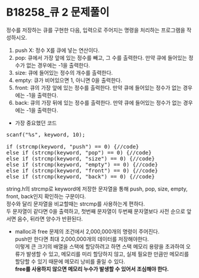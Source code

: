 # B18258_큐 2 문제풀이
정수를 저장하는 큐를 구현한 다음, 입력으로 주어지는 명령을 처리하는 프로그램을 작성하시오.
1. push X: 정수 X를 큐에 넣는 연산이다.
2. pop: 큐에서 가장 앞에 있는 정수를 빼고, 그 수를 출력한다. 만약 큐에 들어있는 정수가 없는 경우에는 -1을 출력한다.
3. size: 큐에 들어있는 정수의 개수를 출력한다.
4. empty: 큐가 비어있으면 1, 아니면 0을 출력한다.
5. front: 큐의 가장 앞에 있는 정수를 출력한다. 만약 큐에 들어있는 정수가 없는 경우에는 -1을 출력한다.
6. back: 큐의 가장 뒤에 있는 정수를 출력한다. 만약 큐에 들어있는 정수가 없는 경우에는 -1을 출력한다.

- 가장 중요했던 코드  
<pre>
scanf("%s", keyword, 10);  
  
if (strcmp(keyword, "push") == 0) {//code}  
else if (strcmp(keyword, "pop") == 0) {//code}  
else if (strcmp(keyword, "size") == 0) {//code}  
else if (strcmp(keyword, "empty") == 0) {//code}  
else if (strcmp(keyword, "front") == 0) {//code}  
else if (strcmp(keyword, "back") == 0) {//code}  
</pre>
string.h의 strcmp로 keyword에 저장한 문자열을 통해 push, pop, size, empty, front, back인지 확인하는 구문이다.  
정수와 달리 문자열을 비교할때는 strcmp를 사용하는게 편하다.  
두 문자열이 같다면 0을 출력하고, 첫번째 문자열이 두번째 문자열보다 사전 순으로 앞서면 음수, 뒤라면 양수가 반환된다.  

- malloc과 free
문제의 조건에서 2,000,000개의 명령이 주어진다.  
push만 한다면 최대 2,000,000개의 데이터를 저장해야한다.  
이렇게 큰 크기의 배열을 스택에 할당하려고 하면 스택 메모리 용량을 초과하여 오류가 발생할 수 있고, 
메모리를 미리 할당하지 않고, 실제 필요한 만큼만 메모리를 할당할 수 있기 때문에 메모리 낭비를 줄일 수 있다.  
**free를 사용하지 않으면 메모리 누수가 발생할 수 있어서 조심해야 한다.**
